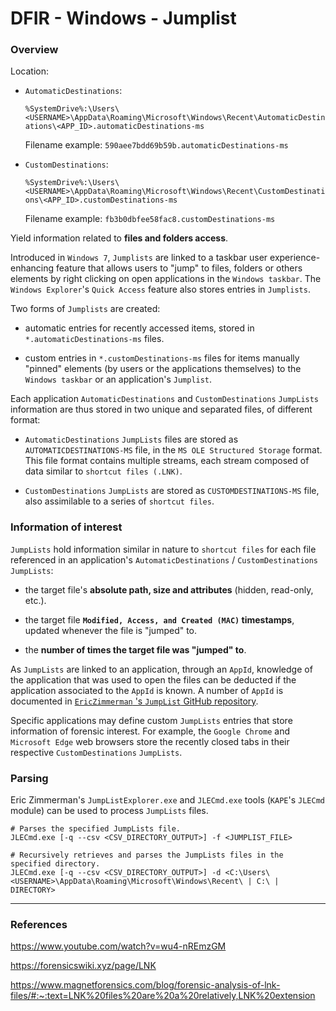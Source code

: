 # DFIR - Windows - Jumplist

### Overview

Location:

  - `AutomaticDestinations`:

    `%SystemDrive%:\Users\<USERNAME>\AppData\Roaming\Microsoft\Windows\Recent\AutomaticDestinations\<APP_ID>.automaticDestinations-ms`

    Filename example: `590aee7bdd69b59b.automaticDestinations-ms`

  - `CustomDestinations`:

    `%SystemDrive%:\Users\<USERNAME>\AppData\Roaming\Microsoft\Windows\Recent\CustomDestinations\<APP_ID>.customDestinations-ms`

    Filename example: `fb3b0dbfee58fac8.customDestinations-ms`


Yield information related to **files and folders access**.

Introduced in `Windows 7`, `Jumplists` are linked to a taskbar user
experience-enhancing feature that allows users to "jump" to files, folders
or others elements by right clicking on open applications in the `Windows
taskbar`. The `Windows Explorer`'s `Quick Access` feature also stores entries
in `Jumplists`.

Two forms of `Jumplists` are created:
  - automatic entries for recently accessed items, stored in
    `*.automaticDestinations-ms` files.

  - custom entries in `*.customDestinations-ms` files for items manually
    "pinned" elements (by users or the applications themselves) to the
    `Windows taskbar` or an application's `Jumplist`.

Each application `AutomaticDestinations` and `CustomDestinations` `JumpLists`
information are thus stored in two unique and separated files, of different
format:
  - `AutomaticDestinations` `JumpLists` files are stored as
    `AUTOMATICDESTINATIONS-MS` file, in the `MS OLE Structured Storage` format.
    This file format contains multiple streams, each stream composed of data
    similar to `shortcut files (.LNK)`.

  - `CustomDestinations` `JumpLists` are stored as `CUSTOMDESTINATIONS-MS`
    file, also assimilable to a series of `shortcut files`.

### Information of interest

`JumpLists` hold information similar in nature to `shortcut files` for each
file referenced in an application's `AutomaticDestinations` /
`CustomDestinations` `JumpLists`:
  - the target file's **absolute path, size and attributes** (hidden,
    read-only, etc.).

  - the target file **`Modified, Access, and Created (MAC)` timestamps**,
    updated whenever the file is "jumped" to.

  - the **number of times the target file was "jumped" to**.

As `JumpLists` are linked to an application, through an `AppId`, knowledge of
the application that was used to open the files can be deducted if the
application associated to the `AppId` is known. A number of `AppId` is
documented in
[`EricZimmerman` 's `JumpList` GitHub repository](https://github.com/EricZimmerman/JumpList/blob/master/JumpList/Resources/AppIDs.txt).

Specific applications may define custom `JumpLists` entries that store
information of forensic interest. For example, the `Google Chrome` and
`Microsoft Edge` web browsers store the recently closed tabs in their
respective `CustomDestinations` `JumpLists`.

### Parsing

Eric Zimmerman's `JumpListExplorer.exe` and `JLECmd.exe` tools (`KAPE`'s
`JLECmd` module) can be used to process `JumpLists` files.

```
# Parses the specified JumpLists file.
JLECmd.exe [-q --csv <CSV_DIRECTORY_OUTPUT>] -f <JUMPLIST_FILE>

# Recursively retrieves and parses the JumpLists files in the specified directory.
JLECmd.exe [-q --csv <CSV_DIRECTORY_OUTPUT>] -d <C:\Users\<USERNAME>\AppData\Roaming\Microsoft\Windows\Recent\ | C:\ | DIRECTORY>
```

--------------------------------------------------------------------------------

### References

https://www.youtube.com/watch?v=wu4-nREmzGM

https://forensicswiki.xyz/page/LNK

https://www.magnetforensics.com/blog/forensic-analysis-of-lnk-files/#:~:text=LNK%20files%20are%20a%20relatively,LNK%20extension
